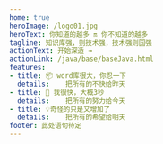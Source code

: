 ```yaml
---
home: true
heroImage: /logo01.jpg
heroText: 你知道的越多 🔛 你不知道的越多
tagline: 知识库强，则技术强，技术强则国强
actionText: 开始深造 →
actionLink: /java/base/baseJava.html
features:
- title: 📦 word库很大，你忍一下
  details:    把所有的不快给昨天
- title: 🚀 我很快，大概3秒
  details:    把所有的努力给今天
- title: 💡奇怪的只是又增加了
  details:    把所有的希望给明天
footer: 此处语句待定
---
```



